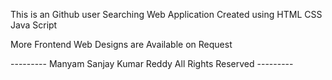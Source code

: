This is an Github user Searching Web Application Created using HTML CSS Java Script

More Frontend Web Designs are Available on Request

--------- Manyam Sanjay Kumar Reddy All Rights Reserved ---------

